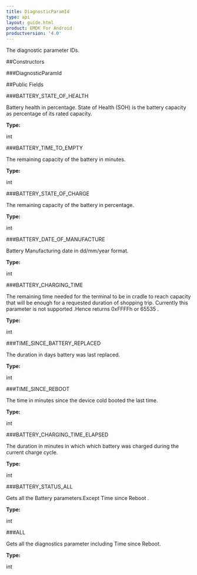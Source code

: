 ```yaml
---
title: DiagnosticParamId
type: api
layout: guide.html
product: EMDK For Android
productversion: '4.0'
---
```



The diagnostic parameter IDs.

##Constructors

###DiagnosticParamId



##Public Fields

###BATTERY_STATE_OF_HEALTH

Battery health in percentage. State of Health (SOH) is the battery capacity as percentage of its rated capacity.

**Type:**

int

###BATTERY_TIME_TO_EMPTY

The remaining capacity of the battery in minutes.

**Type:**

int

###BATTERY_STATE_OF_CHARGE

The remaining capacity of the battery in percentage.

**Type:**

int

###BATTERY_DATE_OF_MANUFACTURE

Battery Manufacturing date in dd/mm/year format.

**Type:**

int

###BATTERY_CHARGING_TIME

The remaining time needed for the terminal to be in cradle to reach capacity 
 that will be enough for a requested duration of shopping trip.
 Currently this parameter is not supported .Hence returns 0xFFFFh or 65535 .

**Type:**

int

###TIME_SINCE_BATTERY_REPLACED

The duration in days battery was last replaced.

**Type:**

int

###TIME_SINCE_REBOOT

The time in minutes since the device cold booted the last time.

**Type:**

int

###BATTERY_CHARGING_TIME_ELAPSED

The duration in minutes in which which battery was charged during the current charge cycle.

**Type:**

int

###BATTERY_STATUS_ALL

Gets all the Battery parameters.Except Time since Reboot .

**Type:**

int

###ALL

Gets all the diagnostics parameter including Time since Reboot.

**Type:**

int












